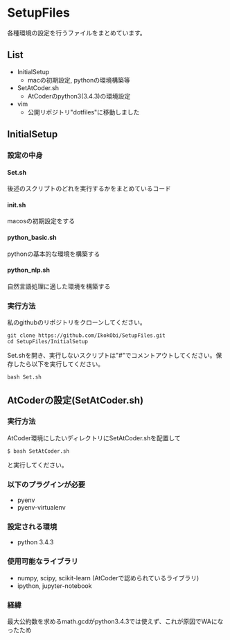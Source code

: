 # SetupFiles
各種環境の設定を行うファイルをまとめています。

## List
- InitialSetup
	- macの初期設定, pythonの環境構築等
- SetAtCoder.sh
	- AtCoderのpython3(3.4.3)の環境設定
- vim
	- 公開リポジトリ"dotfiles"に移動しました

## InitialSetup
### 設定の中身
#### Set.sh
後述のスクリプトのどれを実行するかをまとめているコード
#### init.sh
macosの初期設定をする
#### python_basic.sh
pythonの基本的な環境を構築する
#### python_nlp.sh
自然言語処理に適した環境を構築する

### 実行方法
私のgithubのリポジトリをクローンしてください。
```
git clone https://github.com/IkokObi/SetupFiles.git
cd SetupFiles/InitialSetup
```
Set.shを開き、実行しないスクリプトは"#"でコメントアウトしてください。保存したら以下を実行してください。
```
bash Set.sh
```

###


## AtCoderの設定(SetAtCoder.sh)
### 実行方法
AtCoder環境にしたいディレクトリにSetAtCoder.shを配置して
```sh:title
$ bash SetAtCoder.sh
```
と実行してください。

### 以下のプラグインが必要
- pyenv
- pyenv-virtualenv
### 設定される環境
- python 3.4.3
### 使用可能なライブラリ
- numpy, scipy, scikit-learn (AtCoderで認められているライブラリ)
- ipython, jupyter-notebook
### 経緯
最大公約数を求めるmath.gcdがpython3.4.3では使えず、これが原因でWAになったため



